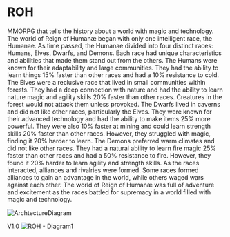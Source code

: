 # ROH

MMORPG that tells the history about a world with magic and technology. The world of Reign of Humanæ began with only one intelligent race, the Humanae. As time passed, the Humanae divided into four distinct races: Humans, Elves, Dwarfs, and Demons. Each race had unique characteristics and abilities that made them stand out from the others. The Humans were known for their adaptability and large communities. They had the ability to learn things 15% faster than other races and had a 10% resistance to cold. The Elves were a reclusive race that lived in small communities within forests. They had a deep connection with nature and had the ability to learn nature magic and agility skills 20% faster than other races. Creatures in the forest would not attack them unless provoked. The Dwarfs lived in caverns and did not like other races, particularly the Elves. They were known for their advanced technology and had the ability to make items 25% more powerful. They were also 10% faster at mining and could learn strength skills 20% faster than other races. However, they struggled with magic, finding it 20% harder to learn. The Demons preferred warm climates and did not like other races. They had a natural ability to learn fire magic 25% faster than other races and had a 50% resistance to fire. However, they found it 20% harder to learn agility and strength skills. As the races interacted, alliances and rivalries were formed. Some races formed alliances to gain an advantage in the world, while others waged wars against each other. The world of Reign of Humanæ was full of adventure and excitement as the races battled for supremacy in a world filled with magic and technology.


![ArchtectureDiagram](https://github.com/RodrigoMartinsMoraes-Z/ROH-ReignOfHumanae/assets/28880737/db5055d2-56c7-4e10-b819-f5c6a0770c5f)

V1.0
![ROH - Diagram1](https://github.com/RodrigoMartinsMoraes-Z/ROH-ReignOfHumanae/assets/28880737/2d082135-6c2e-4265-a93f-a8b7b4519f8d)
